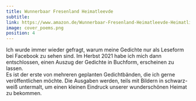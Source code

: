 ```yaml
---
title: Wunnerbaar Fresenland Heimatleevde
subtitle: 
link: https://www.amazon.de/Wunnerbaar-Fresenland-Heimatleevde-Heimatliebe-plattdeutschen/dp/3755713284/ref=sr_1_1?__mk_de_DE=%C3%85M%C3%85%C5%BD%C3%95%C3%91&keywords=siegfried+klock&qid=1638055704&sr=8-1
image: cover_poems.png
position: 4
---
```

Ich wurde immer wieder gefragt, warum meine Gedichte nur als Leseform bei Facebook zu sehen sind. Im Herbst 2021 habe ich mich dann entschlossen, einen Auszug der Gedichte in Buchform, erscheinen zu lassen.<br>
Es ist der erste von mehreren geplanten Gedichtbänden, die ich gerne veröffentlichen möchte. Die Ausgaben werden, teils mit Bildern in schwarz-weiß untermalt, um einen kleinen Eindruck unserer wunderschönen Heimat zu bekommen.